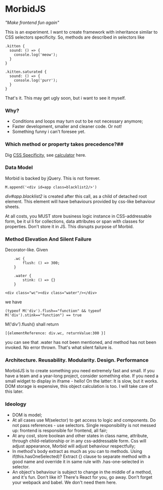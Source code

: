 # MorbidJS
*"Make frontend fun again"*

This is an experiment. I want to create framework with inheritance similar to CSS selectors specificity. So, methods are described in selectors like 

    .kitten {
      sound: () => {
        console.log('meow');
      }
    }

    .kitten.saturated {
      sound: () => {
        console.log('purr');
      }
    }

That's it. This may get ugly soon, but i want to see it myself.

### Why? #
- Conditions and loops may turn out to be not necessary anymore;
- Faster development, smaller and cleaner code. Or not!
- Something funny i can't foresee yet.
 
### Which method or property takes precedence?##
Dig [CSS Specificity](https://developer.mozilla.org/en/docs/Web/CSS/Specificity), see [calculator](https://specificity.keegan.st/) here.

### Data Model #
Morbid is backed by jQuery. This is not forever.

    M.append('<div id=app class=blacklist2/>')

*div#app.blacklist2* is created after this call, as a child of detached root element. This element will have behaviours provided by css-like behaviour sheets.

At all costs, you MUST store business logic instance in CSS-addressable form, be it ul li for collections, data attributes or span with classes for properties. Don't store it in JS. This disrupts purpose of Morbid.

### Method Elevation And Silent Failure #
Decorator-like.
Given

        .wc {
            flush: () => 300;
        }
        
        .water {
            stink: () => {}
        }

    <div class="wc"><div class="water"/></div>

we have 

    (typeof M('div').flush=="function" && typeof M('div').stink=="function") == true

 M('div').flush()
shall return

    [{elementReference: div.wc, returnValue:300 }]

you can see that .water has not been mentioned, and method has not been invoked. No error thrown. That's what silent failure is.

### Architecture. Reusability. Modularity. Design. Performance ###
MorbidJS is to create something you need extremely fast and small. If you have a team and a year-long project, consider something else. If you need a small widget to display in iframe - hello!
On the latter: It is slow, but it works. DOM storage is expensive, this object calculation is too. I will take care of this later.

### Ideology ###
 - DOM is model;
 - At all cases use M(selector) to get access to logic and components. Do not pass references - use selectors. Single responsibility is not messed up: frontend is responsible for frontend, all fair;
 - At any cost, store boolean and other states in class name, attribute, through child-relationship or in any css-addressable form. Css will adjust appearance, Morbid will adjust behaviour respectfully;
 - In method's body extract as much as you can to methods. Using if(this.hasOneSelected)? Extract {} clause to separate method with a good name and override it in same rule with .has-one-selected in selector. 
 - An object's behaviour is subject to change in the middle of a method, and it's fun. Don't like it? There's React for you, go away. Don't forget your webpack and babel. We don't need them here.
 
 

